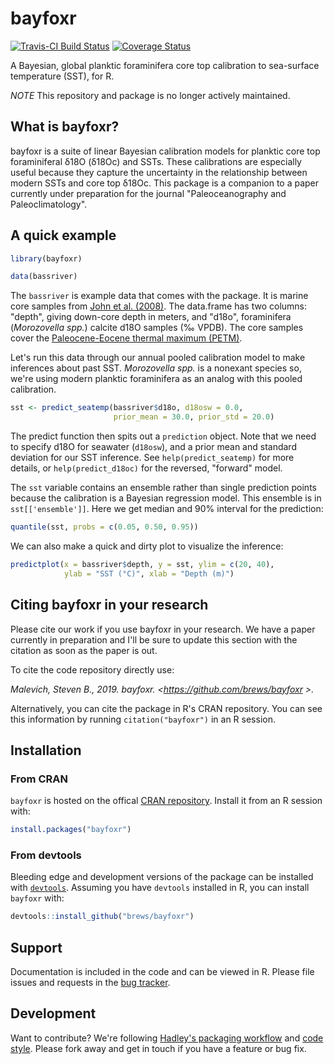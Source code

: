 # bayfoxr

[![Travis-CI Build Status](https://travis-ci.org/brews/bayfoxr.svg?branch=master)](https://travis-ci.org/brews/bayfoxr)
[![Coverage Status](https://coveralls.io/repos/github/brews/bayfoxr/badge.svg?branch=master)](https://coveralls.io/github/brews/bayfoxr?branch=master)

A Bayesian, global planktic foraminifera core top calibration to sea-surface temperature (SST), for R.

*NOTE* This repository and package is no longer actively maintained.

## What is bayfoxr?

bayfoxr is a suite of linear Bayesian calibration models for planktic core top foraminiferal δ18O (δ18Oc) and SSTs. These calibrations are especially useful because they capture the uncertainty in the relationship between modern SSTs and core top δ18Oc. This package is a companion to a paper currently under preparation for the journal "Paleoceanography and Paleoclimatology".

## A quick example

```R
library(bayfoxr)

data(bassriver)
```

The `bassriver` is example data that comes with the package. It is marine core samples from [John et al. (2008)](https://doi.org/10.1029/2007PA001465). The data.frame has two columns: "depth", giving down-core depth in meters, and "d18o", foraminifera (*Morozovella spp.*) calcite d18O samples (‰ VPDB). The core samples cover the [Paleocene-Eocene thermal maximum (PETM)](https://en.wikipedia.org/wiki/Paleocene%E2%80%93Eocene_Thermal_Maximum).

Let's run this data through our annual pooled calibration model to make inferences about past SST. *Morozovella spp.* is a nonexant species so, we're using modern planktic foraminifera as an analog with this pooled calibration.

```R
sst <- predict_seatemp(bassriver$d18o, d18osw = 0.0, 
                       prior_mean = 30.0, prior_std = 20.0)
```

The predict function then spits out a `prediction` object. Note that we need to specify d18O for seawater (`d18osw`), and a prior mean and standard deviation for our SST inference. See `help(predict_seatemp)` for more details, or `help(predict_d18oc)` for the reversed, "forward" model. 

The `sst` variable contains an ensemble rather than single prediction points because the calibration is a Bayesian regression model. This ensemble is in `sst[['ensemble']]`. Here we get median and 90% interval for the prediction:

```R
quantile(sst, probs = c(0.05, 0.50, 0.95))
```

We can also make a quick and dirty plot to visualize the inference:

```R
predictplot(x = bassriver$depth, y = sst, ylim = c(20, 40), 
            ylab = "SST (°C)", xlab = "Depth (m)")
```

## Citing bayfoxr in your research

Please cite our work if you use bayfoxr in your research. We have a paper currently in preparation and I'll be sure to update this section with the citation as soon as the paper is out.

To cite the code repository directly use:

*Malevich, Steven B., 2019. bayfoxr. \<https://github.com/brews/bayfoxr \>.*

Alternatively, you can cite the package in R's CRAN repository. You can see this information by running `citation("bayfoxr")` in an R session.

## Installation

### From CRAN

`bayfoxr` is hosted on the offical [CRAN repository](https://cran.r-project.org/package=bayfoxr). Install it from an R session with:

```R
install.packages("bayfoxr")
```

### From devtools

Bleeding edge and development versions of the package can be installed with [`devtools`](https://github.com/r-lib/devtools). Assuming you have `devtools` installed in R, you can install `bayfoxr` with:

```R
devtools::install_github("brews/bayfoxr")
```

## Support

Documentation is included in the code and can be viewed in R. Please file issues and requests in the [bug tracker](https://github.com/brews/bayfoxr/issues).

## Development
Want to contribute? We're following [Hadley's packaging workflow](http://r-pkgs.had.co.nz/) and [code style](http://adv-r.had.co.nz/Style.html). Please fork away and get in touch if you have a feature or bug fix.
